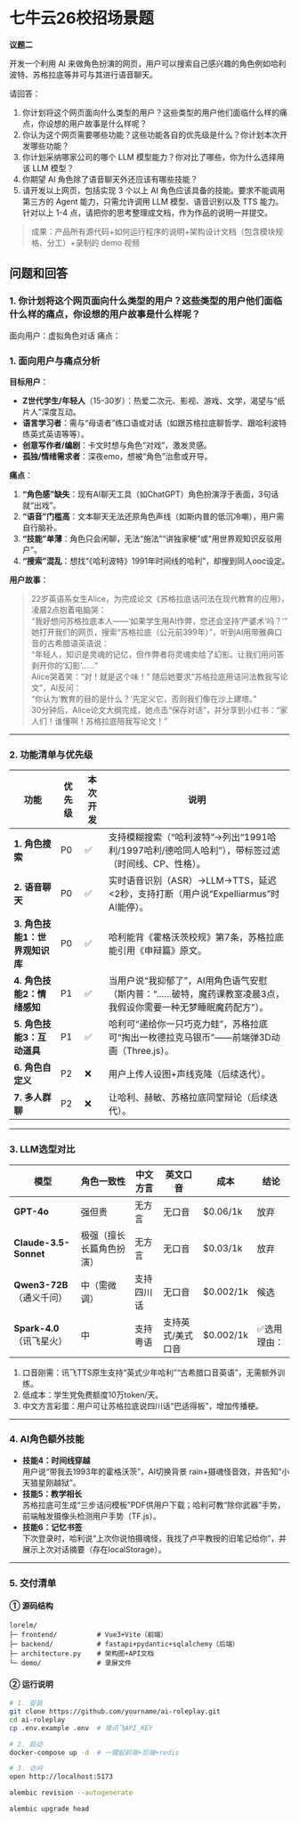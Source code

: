 # 七牛云26校招场景题
**议题二**

开发一个利用 AI 来做角色扮演的网页，用户可以搜索自己感兴趣的角色例如哈利波特、苏格拉底等并可与其进行语音聊天。

请回答：
1. 你计划将这个网页面向什么类型的用户？这些类型的用户他们面临什么样的痛点，你设想的用户故事是什么样呢？
2. 你认为这个网页需要哪些功能？这些功能各自的优先级是什么？你计划本次开发哪些功能？
3. 你计划采纳哪家公司的哪个 LLM 模型能力？你对比了哪些，你为什么选择用该 LLM 模型？
4. 你期望 AI 角色除了语音聊天外还应该有哪些技能？
5. 请开发以上网页，包括实现 3 个以上 AI 角色应该具备的技能。要求不能调用第三方的 Agent 能力，只需允许调用 LLM 模型、语音识别以及 TTS 能力。针对以上 1-4 点，请把你的思考整理成文档，作为作品的说明一并提交。

> 成果：产品所有源代码+如何运行程序的说明+架构设计文档（包含模块规格、分工）+录制的 demo 视频

## 问题和回答
### 1. 你计划将这个网页面向什么类型的用户？这些类型的用户他们面临什么样的痛点，你设想的用户故事是什么样呢？
面向用户：虚拟角色对话
痛点：



### 1. 面向用户与痛点分析  

**目标用户**：  
- **Z世代学生/年轻人**（15-30岁）：热爱二次元、影视、游戏、文学，渴望与“纸片人”深度互动。  
- **语言学习者**：需与“母语者”练口语或对话（如跟苏格拉底聊哲学、跟哈利波特练英式英语等等）。  
- **创意写作者/编剧**：卡文时想与角色“对戏”，激发灵感。  
- **孤独/情绪需求者**：深夜emo，想被“角色”治愈或开导。  

**痛点**：  
1. **“角色感”缺失**：现有AI聊天工具（如ChatGPT）角色扮演浮于表面，3句话就“出戏”。  
2. **“语音”门槛高**：文本聊天无法还原角色声线（如斯内普的低沉冷嘲），用户需自行脑补。  
3. **“技能”单薄**：角色只会闲聊，无法“施法”“讲独家梗”或“用世界观知识反驳用户”。  
4. **“搜索”混乱**：想找“《哈利波特》1991年时间线的哈利”，却搜到同人ooc设定。  

**用户故事**：  
> 22岁英语系女生Alice，为完成论文《苏格拉底诘问法在现代教育的应用》，凌晨2点抱着电脑哭：  
> “我好想问苏格拉底本人——‘如果学生用AI作弊，您还会坚持‘产婆术’吗？’”  
> 她打开我们的网页，搜索“苏格拉底（公元前399年）”，听到AI用带雅典口音的古希腊语英语说：  
> “年轻人，知识是灵魂的记忆，但作弊者将灵魂卖给了幻影。让我们用问答剥开你的‘幻影’……”  
> Alice哭着笑：“对！就是这个味！” 随后她要求“苏格拉底用诘问法教我写论文”，AI反问：  
> “你认为‘教育的目的是什么？’先定义它，否则我们像在沙上建塔。”  
> 30分钟后，Alice论文大纲完成，她点击“保存对话”，并分享到小红书：“家人们！谁懂啊！苏格拉底陪我写论文！”  

---

### 2. 功能清单与优先级  

| 功能 | 优先级 | 本次开发 | 说明 |
|---|---|---|---|
| **1. 角色搜索** | P0 | ✅ | 支持模糊搜索（“哈利波特”→列出“1991哈利/1997哈利/德哈同人哈利”），带标签过滤（时间线、CP、性格）。 |
| **2. 语音聊天** | P0 | ✅ | 实时语音识别（ASR）→LLM→TTS，延迟<2秒，支持打断（用户说“Expelliarmus”时AI能停）。 |
| **3. 角色技能1：世界观知识库** | P0 | ✅ | 哈利能背《霍格沃茨校规》第7条，苏格拉底能引用《申辩篇》原文。 |
| **4. 角色技能2：情绪感知** | P1 | ✅ | 当用户说“我抑郁了”，AI用角色语气安慰（斯内普：“……破特，魔药课教室凌晨3点，我假设你需要一种无梦睡眠魔药配方”）。 |
| **5. 角色技能3：互动道具** | P1 | ✅ | 哈利可“递给你一只巧克力蛙”，苏格拉底可“掏出一枚德拉克马银币”——前端弹3D动画（Three.js）。 |
| **6. 角色自定义** | P2 | ❌ | 用户上传人设图+声线克隆（后续迭代）。 |
| **7. 多人群聊** | P2 | ❌ | 让哈利、赫敏、苏格拉底同堂辩论（后续迭代）。 |

---

### 3. LLM选型对比  

| 模型 | 角色一致性 | 中文方言 | 英文口音 | 成本 | 结论 |
|---|---|---|---|---|---|
| **GPT-4o** | 强但贵 | 无方言 | 无口音 | $0.06/1k | 放弃 |
| **Claude-3.5-Sonnet** | 极强（擅长长篇角色扮演） | 无方言 | 无口音 | $0.03/1k | 放弃 |
| **Qwen3-72B**（通义千问） | 中（需微调） | 支持四川话 | 无口音 | $0.002/1k | 候选 |
| **Spark-4.0**（讯飞星火） | 中 | 支持粤语 | 支持英式/美式口音 | $0.002/1k | ✅选用理由：  
1. 口音刚需：讯飞TTS原生支持“英式少年哈利”“古希腊口音英语”，无需额外训练。  
2. 低成本：学生党免费额度10万token/天。  
3. 中文方言彩蛋：用户可让苏格拉底说四川话“巴适得板”，增加传播梗。  

---

### 4. AI角色额外技能  

- **技能4：时间线穿越**  
  用户说“带我去1993年的霍格沃茨”，AI切换背景 rain+摄魂怪音效，并告知“小天狼星刚越狱”。  
- **技能5：教学相长**  
  苏格拉底可生成“三步诘问模板”PDF供用户下载；哈利可教“除你武器”手势，前端触发摄像头检测用户手势（TF.js）。  
- **技能6：记忆书签**  
  下次登录时，哈利说“上次你说怕摄魂怪，我找了卢平教授的旧笔记给你”，并展示上次对话摘要（存在localStorage）。  

---

### 5. 交付清单  

#### ① 源码结构  
```  
lorelm/  
├─ frontend/          # Vue3+Vite（前端）  
├─ backend/           # fastapi+pydantic+sqlalchemy（后端）
├─ architecture.py    # 架构图+API文档
└─ demo/              # 录屏文件
```  

#### ② 运行说明  
```bash  
# 1. 安装  
git clone https://github.com/yourname/ai-roleplay.git  
cd ai-roleplay  
cp .env.example .env  # 填讯飞API_KEY  

# 2. 启动  
docker-compose up -d  # 一键起前端+后端+redis  

# 3. 访问  
open http://localhost:5173  
```  

```bash
alembic revision --autogenerate

alembic upgrade head
```

